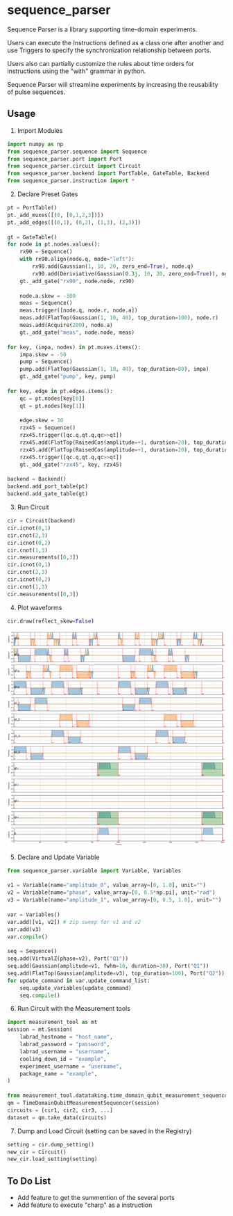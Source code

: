 # sequence_parser
Sequence Parser is a library supporting time-domain experiments.


Users can execute the Instructions defined as a class one after another and use Triggers to specify the synchronization relationship between ports.


Users also can partially customize the rules about time orders for instructions using the "with" grammar in python.


Sequence Parser will streamline experiments by increasing the reusability of pulse sequences.

## Usage

1. Import Modules
```python
import numpy as np
from sequence_parser.sequence import Sequence
from sequence_parser.port import Port
from sequence_parser.circuit import Circuit
from sequence_parser.backend import PortTable, GateTable, Backend
from sequence_parser.instruction import *
```

2. Declare Preset Gates
```python
pt = PortTable()
pt._add_muxes([(0, [0,1,2,3])])
pt._add_edges([(0,1), (0,2), (1,3), (2,3)])

gt = GateTable()
for node in pt.nodes.values():
    rx90 = Sequence()
    with rx90.align(node.q, mode="left"):
        rx90.add(Gaussian(1, 10, 20, zero_end=True), node.q)
        rx90.add(Deriviative(Gaussian(0.3j, 10, 20, zero_end=True)), node.q)
    gt._add_gate("rx90", node.node, rx90)
    
    node.a.skew = -300
    meas = Sequence()
    meas.trigger([node.q, node.r, node.a])
    meas.add(FlatTop(Gaussian(1, 10, 40), top_duration=100), node.r)
    meas.add(Acquire(200), node.a)
    gt._add_gate("meas", node.node, meas)
    
for key, (impa, nodes) in pt.muxes.items():
    impa.skew = -50
    pump = Sequence()
    pump.add(FlatTop(Gaussian(1, 10, 40), top_duration=80), impa)
    gt._add_gate("pump", key, pump)
    
for key, edge in pt.edges.items():
    qc = pt.nodes[key[0]]
    qt = pt.nodes[key[1]]

    edge.skew = 30
    rzx45 = Sequence()
    rzx45.trigger([qc.q,qt.q,qc>>qt])
    rzx45.add(FlatTop(RaisedCos(amplitude=+1, duration=20), top_duration=100), qc>>qt)
    rzx45.add(FlatTop(RaisedCos(amplitude=+1, duration=20), top_duration=100), qt.q)
    rzx45.trigger([qc.q,qt.q,qc>>qt])
    gt._add_gate("rzx45", key, rzx45)
    
backend = Backend()
backend.add_port_table(pt)
backend.add_gate_table(gt)
```

3. Run Circuit
```python
cir = Circuit(backend)
cir.icnot(0,1)
cir.cnot(2,3)
cir.icnot(0,2)
cir.cnot(1,3)
cir.measurements([0,3])
cir.icnot(0,1)
cir.cnot(2,3)
cir.icnot(0,2)
cir.cnot(1,3)
cir.measurements([0,3])
```

4. Plot waveforms
```python
cir.draw(reflect_skew=False)
```
![Pulse sequence](/figures/circuit.png)

5. Declare and Update Variable
```python
from sequence_parser.variable import Variable, Variables

v1 = Variable(name="amplitude_0", value_array=[0, 1.0], unit="")
v2 = Variable(name="phase", value_array=[0, 0.5*np.pi], unit="rad")
v3 = Variable(name="amplitude_1", value_array=[0, 0.5, 1.0], unit="")

var = Variables()
var.add([v1, v2]) # zip sweep for v1 and v2
var.add(v3)
var.compile()

seq = Sequence()
seq.add(VirtualZ(phase=v2), Port("Q1"))
seq.add(Gaussian(amplitude=v1, fwhm=10, duration=30), Port("Q1"))
seq.add(FlatTop(Gaussian(amplitude=v3), top_duration=100), Port("Q2"))
for update_command in var.update_command_list:
    seq.update_variables(update_command)
    seq.compile()
```

6. Run Circuit with the Measurement tools
```python
import measurement_tool as mt
session = mt.Session(
    labrad_hostname = "host_name",
    labrad_password = "password",
    labrad_username = "username",
    cooling_down_id = "example",
    experiment_username = "username",
    package_name = "example",
)

from measurement_tool.datataking.time_domain_qubit_measurement_sequencer import TimeDomainQubitMeasurementSequencer
qm = TimeDomainQubitMeasurementSequencer(session)
circuits = [cir1, cir2, cir3, ...]
dataset = qm.take_data(circuits)
```

7. Dump and Load Circuit (setting can be saved in the Registry)
```python
setting = cir.dump_setting()
new_cir = Circuit()
new_cir.load_setting(setting)
```

## To Do List
- Add feature to get the summention of the several ports
- Add feature to execute "charp" as a instruction
